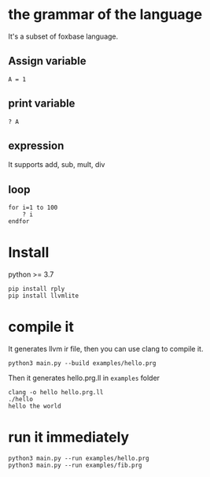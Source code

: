 # the grammar of the language

It's a subset of foxbase language.

## Assign variable

```
A = 1
```
## print variable
```
? A
```
## expression
It supports add, sub, mult, div

## loop
```
for i=1 to 100
    ? i
endfor
```
# Install

python >= 3.7

```
pip install rply
pip install llvmlite
```

# compile it 

It generates llvm ir file, then you can use clang to compile it.
```
python3 main.py --build examples/hello.prg
```
Then it generates hello.prg.ll in `examples` folder

```shell
clang -o hello hello.prg.ll
./hello
hello the world
```
# run it immediately

```
python3 main.py --run examples/hello.prg
python3 main.py --run examples/fib.prg
```

